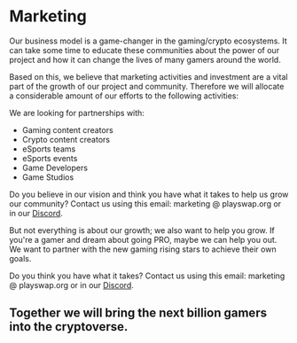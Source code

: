 # Marketing

Our business model is a game-changer in the gaming/crypto ecosystems. It can take some time to educate these communities about the power of our project and how it can change the lives of many gamers around the world.


Based on this, we believe that marketing activities and investment are a vital part of the growth of our project and community. Therefore we will allocate a considerable amount of our efforts to the following activities:

We are looking for partnerships with:

- Gaming content creators
- Crypto content creators
- eSports teams
- eSports events
- Game Developers
- Game Studios

Do you believe in our vision and think you have what it takes to help us grow our community? Contact us using this email: marketing @ playswap.org or in our [Discord](https://discord.gg/8v7Fd7PG9K).

But not everything is about our growth; we also want to help you grow. If you're a gamer and dream about going PRO, maybe we can help you out. We want to partner with the new gaming rising stars to achieve their own goals. 

Do you think you have what it takes? Contact us using this email: marketing @ playswap.org or in our [Discord](https://discord.gg/8v7Fd7PG9K).



## Together we will bring the next billion gamers into the cryptoverse.